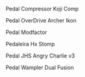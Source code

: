 Pedal Compressor Koji Comp

Pedal OverDrive Archer Ikon

Pedal Modfactor

Pedaleira Hx Stomp

Pedal JHS Angry Charlie v3

Pedal Wampler Dual Fusion
